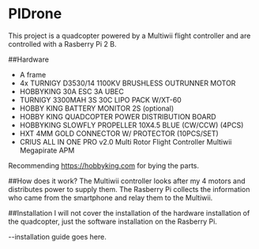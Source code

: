 # PIDrone
This project is a quadcopter powered by a Multiwii flight controller and are controlled with a Rasberry Pi 2 B.

##Hardware
 - A frame
 - 4x TURNIGY D3530/14 1100KV BRUSHLESS OUTRUNNER MOTOR
 - HOBBYKING 30A ESC 3A UBEC
 - TURNIGY 3300MAH 3S 30C LIPO PACK W/XT-60
 - HOBBY KING BATTERY MONITOR 2S (optional)
 - HOBBY KING QUADCOPTER POWER DISTRIBUTION BOARD
 - HOBBYKING SLOWFLY PROPELLER 10X4.5 BLUE (CW/CCW) (4PCS)
 - HXT 4MM GOLD CONNECTOR W/ PROTECTOR (10PCS/SET)
 - CRIUS ALL IN ONE PRO v2.0 Multi Rotor Flight Controller Multiwii Megapirate APM
 
Recommending https://hobbyking.com for bying the parts.

##How does it work? 
The Multiwii controller looks after my 4 motors and distributes power to supply them. The Rasberry Pi collects the information who came from the smartphone and relay them to the Multiwii. 

##Installation
I will not cover the installation of the hardware installation of the quadcopter, just the software installation on the Rasberry Pi.

--installation guide goes here. 
